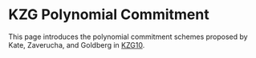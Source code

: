 # KZG Polynomial Commitment

This page introduces the polynomial commitment schemes proposed by Kate, Zaverucha, and Goldberg in [KZG10](https://www.iacr.org/archive/asiacrypt2010/6477178/6477178.pdf).&#x20;
